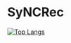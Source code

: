 # SyNCRec
[![Top Langs](https://github-readme-stats.vercel.app/api/top-langs/?username=cpark88)](https://github.com/anuraghazra/github-readme-stats)
